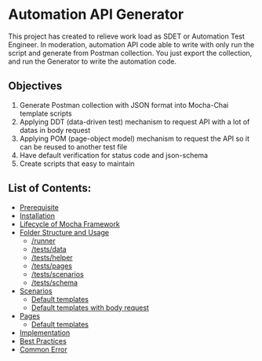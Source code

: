 
# Automation API Generator

This project has created to relieve work load as SDET or Automation Test Engineer. In moderation, automation API code able to write with only run the script and generate from Postman collection. You just export the collection, and run the Generator to write the automation code.

## Objectives

1. Generate Postman collection with JSON format into Mocha-Chai template scripts
2. Applying DDT (data-driven test) mechanism to request API with a lot of datas in body request
3. Applying POM (page-object model) mechanism to request the API so it can be reused to another test file
4. Have default verification for status code and json-schema
5. Create scripts that easy to maintain

## List of Contents:
- [Prerequisite](prerequisite.md)
- [Installation](installation.md)
- [Lifecycle of Mocha Framework](lifecycle.md)
- [Folder Structure and Usage](folder.md)
  - [/runner](folder.md#runner)
  - [/tests/data](folder.md#testsdata)
  - [/tests/helper](folder.md#testshelper)
  - [/tests/pages](folder.md#testspages)
  - [/tests/scenarios](folder.md#scenarios.md)
  - [/tests/schema](folder.md#testsschema)
- [Scenarios](scenarios.md)
  - [Default templates](scenarios.md#default-templates)
  - [Default templates with body request](scenarios.md#default-templates-with-body-request)
- [Pages](pages.md)
  - [Default templates](pages.md#default-templates)
- [Implementation](implementation.md)
- [Best Practices](practice.md)
- [Common Error](error.md)